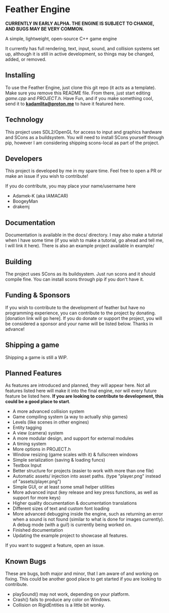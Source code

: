 # Feather Engine

**CURRENTLY IN EARLY ALPHA. THE ENGINE IS SUBJECT TO CHANGE, AND BUGS MAY BE VERY COMMON.**

A simple, lightweight, open-source C++ game engine

It currently has full rendering, text, input, sound, and collision systems set up, although it is still in active development, so things may be changed, added, or removed.

## Installing

To use the Feather Engine, just clone this git repo (it acts as a template). Make sure you remove this README file. From there, just start editing *game.cpp* and *PROJECT.h*. Have Fun, and if you make something cool, send it to **kadamlita@proton.me** to have it featured here.

## Technology

This project uses SDL2/OpenGL for access to input and graphics hardware and SCons as a buildsystem. You will need to install SCons yourself through pip, however I am considering shipping scons-local as part of the project.

## Developers

This project is developed by me in my spare time. Feel free to open a PR or make an issue if you wish to contribute! 

If you do contribute, you may place your name/username here

- Adamek-K (aka IAMACAR)
- BoogeyMan
- drakemj

## Documentation

Documentation is available in the docs/ directory. I may also make a tutorial when I have some time (if you wish to make a tutorial, go ahead and tell me, I will link it here). There is also an example project available in example/

## Building

The project uses SCons as its buildsystem. Just run scons and it should compile fine. You can install scons through pip if you don't have it.

## Funding & Sponsors

If you wish to contribute to the development of feather but have no programming experience, you can contribute to the project by donating. [donation link will go here]. If you do donate or support the project, you will be considered a sponsor and your name will be listed below. Thanks in advance!

## Shipping a game

Shipping a game is still a WIP.

## Planned Features

As features are introduced and planned, they will appear here. Not all features listed here will make it into the final engine, nor will every future feature be listed here. **If you are looking to contribute to development, this could be a good place to start**.

- A more advanced collision system
- Game compiling system (a way to actually ship games)
- Levels (like scenes in other engines)
- Entity tagging
- A view (camera) system
- A more modular design, and support for external modules
- A timing system
- More options in PROJECT.h
- Window resizing (game scales with it) & fullscreen windows
- Simple serialization (saving & loading funcs)
- Textbox Input
- Better structure for projects (easier to work with more than one file)
- Automatic assets/ injection into asset paths. (type "player.png" instead of "assets/player.png")
- Simple GUI, or at least some small helper utilities
- More advanced input (key release and key press functions, as well as support for more keys)
- Higher quality documentation & documentation translations
- Different sizes of text and custom font loading
- More advanced debugging inside the engine, such as returning an error when a sound is not found (similar to what is done for images currently). A debug mode (with a gui!) is currently being worked on.
- Finished documentation
- Updating the example project to showcase all features.

If you want to suggest a feature, open an issue.

## Known Bugs

These are bugs, both major and minor, that I am aware of and working on fixing. This could be another good place to get started if you are looking to contribute.

- playSound() may not work, depending on your platform.
- Crash() fails to produce any color on Windows.
- Collision on RigidEntities is a little bit wonky.
